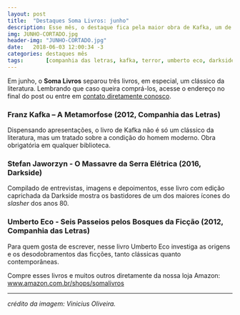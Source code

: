 ```yaml
---
layout: post
title:  "Destaques Soma Livros: junho"
description: Esse mês, o destaque fica pela maior obra de Kafka, um de terror e uma coletânea de palestras de Umberto Eco.
img: JUNHO-CORTADO.jpg
header-img: "JUNHO-CORTADO.jpg"
date:   2018-06-03 12:00:34 -3
categories: destaques mês
tags:       [companhia das letras, kafka, terror, umberto eco, darkside]
---
```





Em junho, o **Soma Livros** separou três livros, em especial, um clássico da literatura.
Lembrando que caso queira comprá-los, acesse o endereço no final do post ou entre em [contato diretamente conosco](mailto:somalivros@gmail.com).


### Franz Kafka – A Metamorfose (2012, Companhia das Letras)

Dispensando apresentações, o livro de Kafka não é só um clássico da literatura, mas um tratado sobre a condição do homem moderno. Obra obrigatória em qualquer biblioteca.

###  Stefan Jaworzyn - O Massavre da Serra Elétrica (2016, Darkside)

Compilado de entrevistas, imagens e depoimentos, esse livro com edição caprichada da Darkside mostra os bastidores de um dos maiores ícones do *slasher* dos anos 80.

### Umberto Eco - Seis Passeios pelos Bosques da Ficção (2012, Companhia das Letras)

Para quem gosta de escrever, nesse livro Umberto Eco investiga as origens e os desodobramentos das ficções, tanto clássicas quanto contemporâneas.  


Compre esses livros e muitos outros diretamente da nossa loja Amazon: www.amazon.com.br/shops/somalivros

---
*crédito da imagem: Vinicius Oliveira.*

